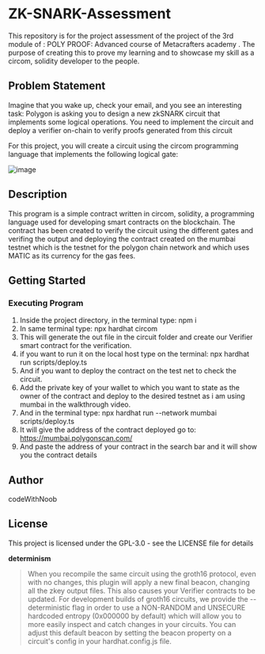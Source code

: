 # ZK-SNARK-Assessment

This repository is for the project assessment of the project of the 3rd module of : POLY PROOF: Advanced course of Metacrafters academy . The purpose of creating this to prove my learning and to showcase my skill as a circom, solidity developer to the people.

## Problem Statement

Imagine that you wake up, check your email, and you see an interesting task: Polygon is asking you to design a new zkSNARK circuit that implements some logical operations. You need to implement the circuit and deploy a verifier on-chain to verify proofs generated from this circuit

For this project, you will create a circuit using the circom programming language that implements the following logical gate:

![image](https://github.com/Amanlath1/ZK-SNARK-Assessment/assets/85346421/7e110f95-ca5e-46fa-9ed7-516f7a60d321)


## Description
This program is a simple contract written in circom, solidity,  a programming language used for developing smart contracts on the blockchain. The contract has been created to verify the circuit using the different gates and verifing the output and deploying the contract created on the mumbai testnet which is the testnet for the polygon chain network and which uses MATIC as its currency for the gas fees.

## Getting Started

### Executing Program

1. Inside the project directory, in the terminal type: npm i
2. In same terminal type: npx hardhat circom
3. This will generate the out file in the circuit folder and create our Verifier smart contract for the verification.
4. if you want to run it on the local host type on the terminal: npx hardhat run scripts/deploy.ts
5. And if you want to deploy the contract on the test net to check the circuit.
6. Add the private key of your wallet to which you want to state as the owner of the contract and deploy to the desired testnet as i am using mumbai in the walkthrough video.
7. And in the terminal type: npx hardhat run --network mumbai scripts/deploy.ts
8. It will give the address of the contract deployed go to: https://mumbai.polygonscan.com/
9. And paste the address of your contract in the search bar and it will show you the contract details

## Author

codeWithNoob

## License

This project is licensed under the GPL-3.0 - see the LICENSE file for details


**determinism**
> When you recompile the same circuit using the groth16 protocol, even with no changes, this plugin will apply a new final beacon, changing all the zkey output files. This also causes your Verifier contracts to be updated.
> For development builds of groth16 circuits, we provide the --deterministic flag in order to use a NON-RANDOM and UNSECURE hardcoded entropy (0x000000 by default) which will allow you to more easily inspect and catch changes in your circuits. You can adjust this default beacon by setting the beacon property on a circuit's config in your hardhat.config.js file.
